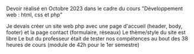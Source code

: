 Devoir réalisé en Octobre 2023 dans le cadre du cours "Développement web : html, css et php"

Je devais créer un site web php avec une page d'accueil (header, body, footer) et la page contact (formulaire, réseaux)
Le thème/style du site est libre
Le but du professeur était de tester nos compétences au bout des 38 heures de cours (module de 42h pour le 1er semestre)

